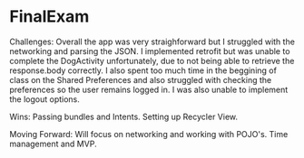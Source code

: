 # FinalExam

Challenges:
 Overall the app was very straighforward but I struggled with the networking and parsing the JSON. I implemented retrofit but was unable to complete
 the DogActivity unfortunately, due to not being able to retrieve the response.body correctly. 
 I also spent too much time in the beggining of class on the Shared Preferences and also struggled with checking the preferences so the user remains logged in. 
 I was also unable to implement the logout options. 
 
 Wins:
 Passing bundles and Intents.
 Setting up Recycler View. 
 
 Moving Forward:
 Will focus on networking and working with POJO's. 
 Time management and MVP.
